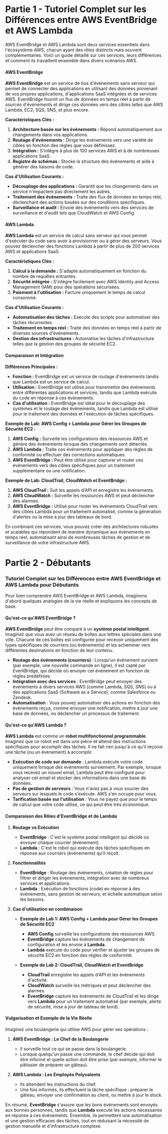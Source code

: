 # Partie 1 - Tutoriel Complet sur les Différences entre AWS EventBridge et AWS Lambda

AWS EventBridge et AWS Lambda sont deux services essentiels dans l'écosystème AWS, chacun ayant des rôles distincts mais souvent complémentaires. Voici un guide détaillé sur ces services, leurs différences et comment ils travaillent ensemble dans divers scénarios AWS.

#### AWS EventBridge

**AWS EventBridge** est un service de bus d'événements sans serveur qui permet de connecter des applications en utilisant des données provenant de vos propres applications, d'applications SaaS intégrées et de services AWS. EventBridge fournit un flux de données en temps réel à partir de sources d'événements et dirige ces données vers des cibles telles que AWS Lambda, EC2, SQS, SNS, et plus encore.

**Caractéristiques Clés :**
1. **Architecture basée sur les événements :** Répond automatiquement aux changements dans vos applications.
2. **Routage d'événements :** Dirige les événements vers une variété de cibles en fonction des règles que vous définissez.
3. **Intégration :** S'intègre à plus de 100 services AWS et à de nombreuses applications SaaS.
4. **Registre de schémas :** Stocke la structure des événements et aide à générer des liaisons de code.

**Cas d'Utilisation Courants :**
- **Découplage des applications :** Garantit que les changements dans un service n'impactent pas directement les autres.
- **Traitement des événements :** Traite des flux de données en temps réel, déclenchant des actions basées sur des conditions spécifiques.
- **Surveillance et audit :** Envoie des événements vers des services de surveillance et d'audit tels que CloudWatch et AWS Config.

#### AWS Lambda

**AWS Lambda** est un service de calcul sans serveur qui vous permet d'exécuter du code sans avoir à provisionner ou à gérer des serveurs. Vous pouvez déclencher des fonctions Lambda à partir de plus de 200 services AWS et applications SaaS.

**Caractéristiques Clés :**
1. **Calcul à la demande :** S'adapte automatiquement en fonction du nombre de requêtes entrantes.
2. **Sécurité intégrée :** S'intègre facilement avec AWS Identity and Access Management (IAM) pour des opérations sécurisées.
3. **Paiement à l'utilisation :** Facture uniquement le temps de calcul consommé.

**Cas d'Utilisation Courants :**
- **Automatisation des tâches :** Exécute des scripts pour automatiser des tâches récurrentes.
- **Traitement en temps réel :** Traite des données en temps réel à partir de diverses sources d'événements.
- **Gestion des infrastructures :** Automatise les tâches d'infrastructure telles que la gestion des groupes de sécurité EC2.

#### Comparaison et Intégration

**Différences Principales :**
- **Fonction :** EventBridge est un service de routage d'événements tandis que Lambda est un service de calcul.
- **Utilisation :** EventBridge est utilisé pour transmettre des événements entre différentes applications et services, tandis que Lambda exécute du code en réponse à ces événements.
- **Cas d'utilisation :** EventBridge est idéal pour le découplage des systèmes et le routage des événements, tandis que Lambda est utilisé pour le traitement des données et l'exécution de tâches spécifiques.

**Exemple de Lab: AWS Config + Lambda pour Gérer les Groupes de Sécurité EC2 :**
1. **AWS Config :** Surveille les configurations des ressources AWS et génère des événements lorsque des changements sont détectés.
2. **AWS Lambda :** Traite ces événements pour appliquer des règles de conformité ou effectuer des corrections automatiques.
3. **AWS EventBridge :** Peut être utilisé pour capturer et router ces événements vers des cibles spécifiques pour un traitement supplémentaire ou une notification.

**Exemple de Lab: CloudTrail, CloudWatch et EventBridge :**
1. **AWS CloudTrail :** Suit les appels d'API et enregistre les événements.
2. **AWS CloudWatch :** Surveille les ressources AWS et peut déclencher des alarmes.
3. **AWS EventBridge :** Utilisé pour router les événements CloudTrail vers des cibles Lambda pour un traitement automatisé, comme la génération d'alertes ou la mise à jour des tableaux de bord.

En combinant ces services, vous pouvez créer des architectures robustes et scalables qui répondent de manière dynamique aux événements en temps réel, automatisant ainsi de nombreuses tâches de gestion et de surveillance de votre infrastructure AWS.

# Partie 2 - Débutants

### Tutoriel Complet sur les Différences entre AWS EventBridge et AWS Lambda pour Débutants

Pour bien comprendre AWS EventBridge et AWS Lambda, imaginons d'abord quelques analogies de la vie réelle et expliquons les concepts de base.

#### Qu'est-ce qu'AWS EventBridge ?

**AWS EventBridge** peut être comparé à un **système postal intelligent**. Imaginez que vous avez un réseau de boîtes aux lettres spéciales dans une ville. Chacune de ces boîtes est configurée pour recevoir uniquement des types spécifiques de courriers (ou événements) et les acheminer vers différentes destinations en fonction de leur contenu.

- **Routage des événements (courriers)** : Lorsqu'un événement survient (par exemple, une nouvelle commande en ligne), il est capté par EventBridge, qui décide où envoyer cet événement en fonction de règles prédéfinies.
- **Intégration avec des services** : EventBridge peut envoyer des événements à divers services AWS (comme Lambda, SQS, SNS) ou à des applications SaaS (Software as a Service), comme Salesforce ou Zendesk.
- **Automatisation** : Vous pouvez automatiser des actions en fonction des événements reçus, comme envoyer une notification, mettre à jour une base de données, ou déclencher un processus de traitement.

#### Qu'est-ce qu'AWS Lambda ?

**AWS Lambda** est comme un **robot multifonctionnel programmable**. Imaginez que ce robot est dans une pièce et attend des instructions spécifiques pour accomplir des tâches. Il ne fait rien jusqu'à ce qu'il reçoive une tâche (ou un événement) à accomplir.

- **Exécution de code sur demande** : Lambda exécute votre code uniquement lorsque des événements surviennent. Par exemple, lorsque vous recevez un nouvel email, Lambda peut être configuré pour analyser cet email et stocker des informations dans une base de données.
- **Pas de gestion de serveurs** : Vous n'avez pas à vous soucier des serveurs sur lesquels le code s'exécute. AWS s'en occupe pour vous.
- **Tarification basée sur l'utilisation** : Vous ne payez que pour le temps de calcul que votre code utilise, ce qui peut être très économique.

#### Comparaison des Rôles d'EventBridge et de Lambda

1. **Routage vs Exécution**
   - **EventBridge** : C'est le système postal intelligent qui décide où envoyer chaque courrier (événement).
   - **Lambda** : C'est le robot qui exécute des tâches spécifiques en réponse aux courriers (événements) qu'il reçoit.

2. **Fonctionnalités**
   - **EventBridge** : Routage des événements, création de règles pour filtrer et diriger les événements, intégration avec de nombreux services et applications.
   - **Lambda** : Exécution de fonctions (code) en réponse à des événements, sans gestion de serveurs, et échelle automatique selon les besoins.

3. **Cas d'utilisation en combinaison**
   - **Exemple de Lab 1: AWS Config + Lambda pour Gérer les Groupes de Sécurité EC2**
     - **AWS Config** surveille les configurations des ressources AWS.
     - **EventBridge** capture les événements de changement de configuration et les envoie à **Lambda**.
     - **Lambda** exécute du code pour vérifier et ajuster les groupes de sécurité EC2 en fonction des règles de conformité.

   - **Exemple de Lab 2: CloudTrail, CloudWatch et EventBridge**
     - **CloudTrail** enregistre les appels d'API et les événements d'activité.
     - **CloudWatch** surveille les métriques et peut déclencher des alarmes.
     - **EventBridge** capture les événements de CloudTrail et les dirige vers **Lambda** pour un traitement automatisé (par exemple, alerte de sécurité, mise à jour de tableau de bord).

#### Vulgarisation et Exemple de la Vie Réelle

Imaginez une boulangerie qui utilise AWS pour gérer ses opérations :

1. **AWS EventBridge : Le Chef de la Boulangerie**
   - Il surveille tout ce qui se passe dans la boulangerie.
   - Lorsque quelqu'un passe une commande, le chef décide qui doit être informé et quelle action doit être prise (par exemple, informer le pâtissier de préparer un gâteau).

2. **AWS Lambda : Les Employés Polyvalents**
   - Ils attendent les instructions du chef.
   - Une fois informés, ils effectuent la tâche spécifique : préparer le gâteau, envoyer une confirmation au client, ou mettre à jour le stock.

En résumé, **EventBridge** s'assure que les bons événements sont envoyés aux bonnes personnes, tandis que **Lambda** exécute les actions nécessaires en réponse à ces événements. Ensemble, ils permettent une automatisation et une gestion efficaces des tâches, tout en réduisant la nécessité de gestion manuelle et d'infrastructure complexe.
